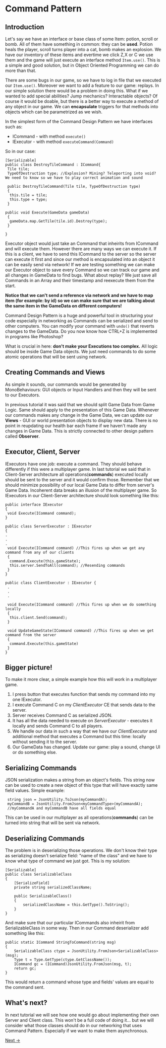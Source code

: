 # Command Pattern

## Introduction

Let's say we have an interface or base class of some Item: potion, scroll or bomb. All of them have something in common: they can be **used**. Potion heals the player, scroll turns player into a cat, bomb makes an explosion. We have our inventory of these items and evertime we click Z,X or C we use them and the game will just execute an interface method ``` Item.use() ```. This is a simple and good solution, but in Object Oriented Programming we can do more than that.

There are some bugs in our game, so we have to log in file that we executed our ```Item.use()```. Moreover we want to add a feature to our game: replays. In our simple solution there would be a problem in doing this. What if we wanted to add special abilities? Jump mechanics? Interactable objects? Of course it would be doable, but there is a better way to execute a method of any object in our game. We can **encapsulate** triggers for that methods into objects which can be parametrized as we wish.

In the simplest form of the Command Design Pattern we have interfaces such as:

- ICommand - with method ```execute()``` 
- IExecutor - with method ```executeCommand(Command)```

So in our case: 
```
[Serializable]
public class DestroyTileCommand : ICommand{
 Tile tile;
 TypeOfDestruction type; //Explosion? Mining? Teleporting into void? We need to know so we have to play correct animation and sound
 
 public DestroyTileCommand(Tile tile, TypeOfDestruction type)
 {
  this.tile = tile;
  this.type = type;
 }

public void Execute(GameData gameData)
 {
  gameData.map.GetTile(tile.id).Destroy(type);
 }

}
```

Executor object would just take an Command that inheirits from ICommand and will execute them. However there are many ways we can execute it. If this is a client, we have to send this ICommand to the server so the server can execute it first and since our method is encapsulated into an object it can be easily send via network!
If we are testing something we can make our Executor object to save every Command so we can track our game and all changes in GameData to find bugs. What about replay? We just save all Commands in an Array and their timestamp and reexecute them from the start.

**Notice that we can't send a reference via network and we have to map item (for example: by id) so we can make sure that we are talking about the same item in the GameData on different computers!**
 
Command Design Pattern is a huge and powerful tool in structuring your code especially in networking as Commands can be serialized and send to other computers. You can modify your command with ```undo()``` that reverts changes to the GameData. Do you now know how CTRL+Z is implemented in programs like Photoshop? 

What is crucial in here: **don't make your Executions too complex.** All logic should be inside Game Data objects. We just need commands to do some atomic operations that will be sent using network.

## Creating Commands and Views

As simple it sounds, our commands would be generated by MonoBehaviours: GUI objects or Input Handlers and then they will be sent to our Executors.

In previous tutorial it was said that we should split Game Data from Game Logic. Same should apply to the presentation of this Game Data. Whenever our commands makes any change in the Game Data, we can update our **Views** - GUI or world presentation objects to display new data. There is no point in reupdating our health bar each frame if we haven't made any changes in Game Data. This is strictly connected to other design pattern called **Observer**.

## Executor, Client, Server

IExecutors have one job: execute a command. They should behave differently if this were a multiplayer game. In last tutorial we said that in Client-Server architecture all operations(**commands**) executed locally should be sent to the server and it would confirm those. Remember that we should minimize possibility of our local Game Data to differ from server's Game Data. Incoherent data breaks an illusion of the multiplayer game. So IExecutors in our Client-Server architecture should look something like this:

```
public interface IExecutor 
{
 void Execute(ICommand command);
}

public class ServerExecutor : IExecutor 
{
.
.
.
 void Execute(ICommand command) //This fires up when we get any command from any of our clients
 {
  command.Execute(this.gameState);
  this.server.SendToAll(command); //Resending commands
 }
}

public class ClientExecutor : IExecutor {
 .
 .
 .
 
 void Execute(ICommand command) //This fires up when we do something locally
 {
  this.client.Send(command);
 }
 
 void UpdateGameState(ICommand command) //This fires up when we get command from the server
 {
  command.Execute(this.gameState)
 }
}

```

## Bigger picture!

To make it more clear, a simple example how this will work in a multiplayer game.

1) I press button that executes function that sends my command into my one IExecutor.
2) I execute Command C on my *ClientExecutor* CE that sends data to the server.
3) Server receives Command C as serialized JSON.
4) It has all the data needed to execute on *ServerExecutor* - executes it locally and sends Command C to all players.
5) We handle our data in such a way that we have our *ClientExecutor* and additional method that executes a Command but this time: locally without sending it to the server.
6) Our GameData has changed. Update our game: play a sound, change UI or do something else.

## Serializing Commands

JSON serialization makes a string from an object's fields. This string now can be used to create a new object of this type that will have exactly same field values. 
Simple example:
```
 string json = JsonUtility.ToJson(myCommandA);
 myCommandB = JsonUtility.FromJson<myCommandType>(myCommandA);
 //myCommandA and myCommandB have all fields equal
```
This can be used in our multiplayer as all operations(**commands**) can be turned into string that will be sent via network.

## Deserializing Commands
The problem is in deserializing those operations. We don't know their type as serializing doesn't serialize field: "name of the class" and we have to know what type of command we just got. This is my solution:
```
[Serializable]
public class SerializableClass
{
    [SerializeField]
    private string serializedClassName;

    public SerializableClass()
    {
        serializedClassName = this.GetType().ToString();
    }
}
```
And make sure that our particular ICommands also inheirit from SerializableClass in some way.
Then in our Command deserializer add something like this:
```
public static ICommand StringToCommand(string msg)
{
    SerializableClass ctype = JsonUtility.FromJson<SerializableClass>(msg);
    Type t = Type.GetType(ctype.GetClassName());
    ICommand gc = (ICommand)JsonUtility.FromJson(msg, t);
    return gc;
}
```
This would return a command whose type and fields' values are equal to the command sent.

## What's next?

In next tutorial we will see how one would go about implementing their own Server and Client class. This won't be a full code of doing it... but we will consider what those classes should do in our networking that uses Command Pattern. Especially if we want to make them asynchronous.

[Next ->](03clientserver.md)
